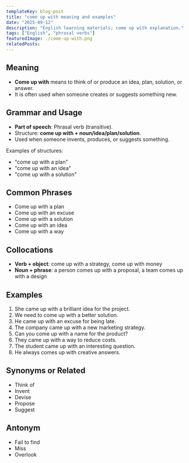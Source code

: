 ```yaml
---
templateKey: blog-post
title: "come up with meaning and examples"
date: "2025-09-12"
description: "English learning materials; come up with explanation."
tags: ["English", "phrasal verbs"]
featuredImage: ./come-up-with.png
relatedPosts:
---
```


## Meaning

- **Come up with** means to think of or produce an idea, plan, solution, or answer.
- It is often used when someone creates or suggests something new.

## Grammar and Usage

- **Part of speech**: Phrasal verb (transitive).
- Structure: **come up with + noun/idea/plan/solution**.
- Used when someone invents, produces, or suggests something.

Examples of structures:

- "come up with a plan"
- "come up with an idea"
- "come up with a solution"

## Common Phrases

- Come up with a plan
- Come up with an excuse
- Come up with a solution
- Come up with an idea
- Come up with a way

## Collocations

- **Verb + object**: come up with a strategy, come up with money
- **Noun + phrase**: a person comes up with a proposal, a team comes up with a design

## Examples

1. She came up with a brilliant idea for the project.
2. We need to come up with a better solution.
3. He came up with an excuse for being late.
4. The company came up with a new marketing strategy.
5. Can you come up with a name for the product?
6. They came up with a way to reduce costs.
7. The student came up with an interesting question.
8. He always comes up with creative answers.

## Synonyms or Related

- Think of
- Invent
- Devise
- Propose
- Suggest

## Antonym

- Fail to find
- Miss
- Overlook
